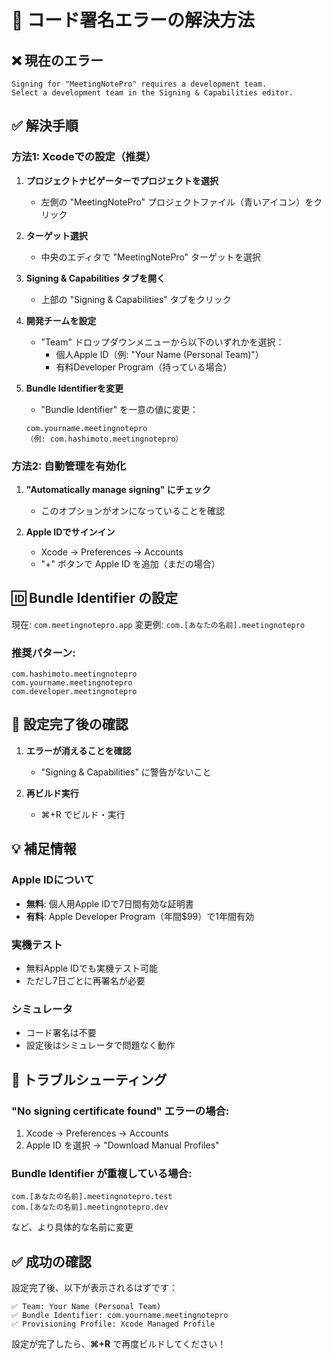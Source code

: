 # 🔧 コード署名エラーの解決方法

## ❌ 現在のエラー
```
Signing for "MeetingNotePro" requires a development team. 
Select a development team in the Signing & Capabilities editor.
```

## ✅ 解決手順

### 方法1: Xcodeでの設定（推奨）

1. **プロジェクトナビゲーターでプロジェクトを選択**
   - 左側の "MeetingNotePro" プロジェクトファイル（青いアイコン）をクリック

2. **ターゲット選択**
   - 中央のエディタで "MeetingNotePro" ターゲットを選択

3. **Signing & Capabilities タブを開く**
   - 上部の "Signing & Capabilities" タブをクリック

4. **開発チームを設定**
   - "Team" ドロップダウンメニューから以下のいずれかを選択：
     - 個人Apple ID（例: "Your Name (Personal Team)"）
     - 有料Developer Program（持っている場合）

5. **Bundle Identifierを変更**
   - "Bundle Identifier" を一意の値に変更：
   ```
   com.yourname.meetingnotepro
   （例: com.hashimoto.meetingnotepro）
   ```

### 方法2: 自動管理を有効化

1. **"Automatically manage signing" にチェック**
   - このオプションがオンになっていることを確認

2. **Apple IDでサインイン**
   - Xcode → Preferences → Accounts
   - "+" ボタンで Apple ID を追加（まだの場合）

## 🆔 Bundle Identifier の設定

現在: `com.meetingnotepro.app`
変更例: `com.[あなたの名前].meetingnotepro`

### 推奨パターン:
```
com.hashimoto.meetingnotepro
com.yourname.meetingnotepro
com.developer.meetingnotepro
```

## 🔄 設定完了後の確認

1. **エラーが消えることを確認**
   - "Signing & Capabilities" に警告がないこと

2. **再ビルド実行**
   - ⌘+R でビルド・実行

## 💡 補足情報

### Apple IDについて
- **無料**: 個人用Apple IDで7日間有効な証明書
- **有料**: Apple Developer Program（年間$99）で1年間有効

### 実機テスト
- 無料Apple IDでも実機テスト可能
- ただし7日ごとに再署名が必要

### シミュレータ
- コード署名は不要
- 設定後はシミュレータで問題なく動作

## 🚨 トラブルシューティング

### "No signing certificate found" エラーの場合:
1. Xcode → Preferences → Accounts
2. Apple ID を選択 → "Download Manual Profiles"

### Bundle Identifier が重複している場合:
```
com.[あなたの名前].meetingnotepro.test
com.[あなたの名前].meetingnotepro.dev
```
など、より具体的な名前に変更

## ✅ 成功の確認

設定完了後、以下が表示されるはずです：
```
✅ Team: Your Name (Personal Team)
✅ Bundle Identifier: com.yourname.meetingnotepro
✅ Provisioning Profile: Xcode Managed Profile
```

設定が完了したら、**⌘+R** で再度ビルドしてください！